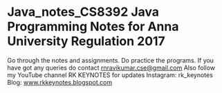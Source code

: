 # Java_notes_CS8392 Java Programming Notes for Anna University Regulation 2017
Go through the notes and assignments. Do practice the programs. 
If you have got any queries do contact rnravikumar.cse@gmail.com
Also follow my YouTube channel RK KEYNOTES for updates
Instagram: rk_keynotes
Blog: www.rkkeynotes.blogspot.com

